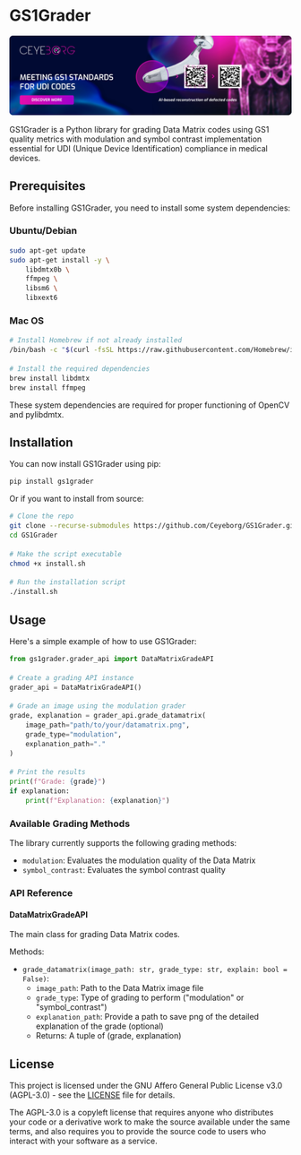 # GS1Grader

![Banner](GitHub%20Header-UDI.jpg)

GS1Grader is a Python library for grading Data Matrix codes
using GS1 quality metrics with modulation and symbol contrast implementation
essential for UDI (Unique Device Identification) compliance in medical devices.

## Prerequisites

Before installing GS1Grader, you need to install some system dependencies:

### Ubuntu/Debian

```bash
sudo apt-get update
sudo apt-get install -y \
    libdmtx0b \
    ffmpeg \
    libsm6 \
    libxext6
```

### Mac OS

```bash
# Install Homebrew if not already installed
/bin/bash -c "$(curl -fsSL https://raw.githubusercontent.com/Homebrew/install/HEAD/install.sh)"

# Install the required dependencies
brew install libdmtx
brew install ffmpeg
```

These system dependencies are required for proper functioning of OpenCV and pylibdmtx.

## Installation

You can now install GS1Grader using pip:

```bash
pip install gs1grader
```

Or if you want to install from source:

```bash
# Clone the repo
git clone --recurse-submodules https://github.com/Ceyeborg/GS1Grader.git
cd GS1Grader

# Make the script executable
chmod +x install.sh

# Run the installation script
./install.sh
```

## Usage

Here's a simple example of how to use GS1Grader:

```python
from gs1grader.grader_api import DataMatrixGradeAPI

# Create a grading API instance
grader_api = DataMatrixGradeAPI()

# Grade an image using the modulation grader
grade, explanation = grader_api.grade_datamatrix(
    image_path="path/to/your/datamatrix.png",
    grade_type="modulation",
    explanation_path="."
)

# Print the results
print(f"Grade: {grade}")
if explanation:
    print(f"Explanation: {explanation}")
```

### Available Grading Methods

The library currently supports the following grading methods:

- `modulation`: Evaluates the modulation quality of the Data Matrix
- `symbol_contrast`: Evaluates the symbol contrast quality

### API Reference

#### DataMatrixGradeAPI

The main class for grading Data Matrix codes.

Methods:

- `grade_datamatrix(image_path: str, grade_type: str, explain: bool = False)`:
  - `image_path`: Path to the Data Matrix image file
  - `grade_type`: Type of grading to perform ("modulation" or "symbol_contrast")
  - `explanation_path`: Provide a path to save png of the detailed explanation of the grade (optional)
  - Returns: A tuple of (grade, explanation)

## License

This project is licensed under the GNU Affero General Public License v3.0 (AGPL-3.0) - see the [LICENSE](LICENSE) file for details.

The AGPL-3.0 is a copyleft license that requires anyone who distributes your code or a derivative work to make the source available under the same terms, and also requires you to provide the source code to users who interact with your software as a service.
